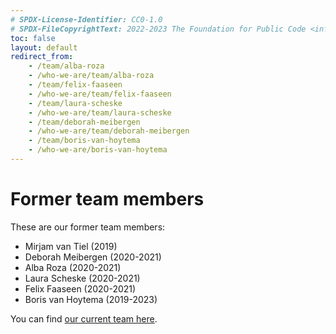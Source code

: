 ```yaml
---
# SPDX-License-Identifier: CC0-1.0
# SPDX-FileCopyrightText: 2022-2023 The Foundation for Public Code <info@publiccode.net>
toc: false
layout: default
redirect_from:
    - /team/alba-roza
    - /who-we-are/team/alba-roza
    - /team/felix-faaseen
    - /who-we-are/team/felix-faaseen
    - /team/laura-scheske
    - /who-we-are/team/laura-scheske
    - /team/deborah-meibergen
    - /who-we-are/team/deborah-meibergen
    - /team/boris-van-hoytema
    - /who-we-are/boris-van-hoytema
---
```


# Former team members

These are our former team members:

* Mirjam van Tiel (2019)
* Deborah Meibergen (2020-2021)
* Alba Roza (2020-2021)
* Laura Scheske (2020-2021)
* Felix Faaseen (2020-2021)
* Boris van Hoytema (2019-2023)

You can find [our current team here](index.md).

